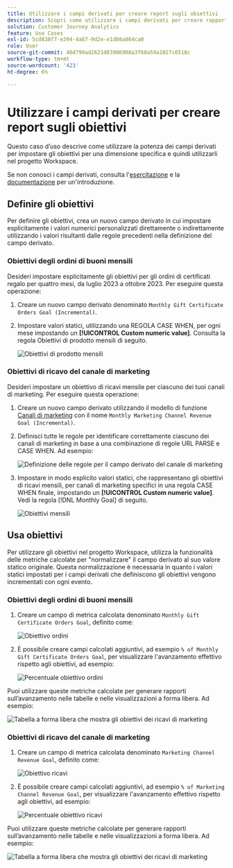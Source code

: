 ```yaml
---
title: Utilizzare i campi derivati per creare report sugli obiettivi
description: Scopri come utilizzare i campi derivati per creare rapporti sugli obiettivi (target) nei progetti Workspace.
solution: Customer Journey Analytics
feature: Use Cases
exl-id: 5cd838f7-e394-4a67-9d2e-e1d08a864ca0
role: User
source-git-commit: 46d799ad2621d83906908a3f60a59a1027c6518c
workflow-type: tm+mt
source-wordcount: '423'
ht-degree: 6%

---
```


# Utilizzare i campi derivati per creare report sugli obiettivi

Questo caso d’uso descrive come utilizzare la potenza dei campi derivati per impostare gli obiettivi per una dimensione specifica e quindi utilizzarli nel progetto Workspace.

Se non conosci i campi derivati, consulta l&#39;[esercitazione](https://experienceleague.adobe.com/docs/customer-journey-analytics-learn/tutorials/data-views/derived-fields-in-cja.html) e la [documentazione](../data-views/derived-fields/derived-fields.md) per un&#39;introduzione.


## Definire gli obiettivi

Per definire gli obiettivi, crea un nuovo campo derivato in cui impostare esplicitamente i valori numerici personalizzati direttamente o indirettamente utilizzando i valori risultanti dalle regole precedenti nella definizione del campo derivato.


### Obiettivi degli ordini di buoni mensili

Desideri impostare esplicitamente gli obiettivi per gli ordini di certificati regalo per quattro mesi, da luglio 2023 a ottobre 2023. Per eseguire questa operazione:

1. Creare un nuovo campo derivato denominato `Monthly Gift Certificate Orders Goal (Incremental)`.

1. Impostare valori statici, utilizzando una REGOLA CASE WHEN, per ogni mese impostando un **[!UICONTROL Custom numeric value]**. Consulta la regola Obiettivi di prodotto mensili di seguito.

   ![Obiettivi di prodotto mensili](assets/goals-derived-field-product-goals-1.png)


### Obiettivi di ricavo del canale di marketing

Desideri impostare un obiettivo di ricavi mensile per ciascuno dei tuoi canali di marketing. Per eseguire questa operazione:

1. Creare un nuovo campo derivato utilizzando il modello di funzione [Canali di marketing](/help/data-views/derived-fields/derived-fields.md#marketing-channels) con il nome `Monthly Marketing Channel Revenue Goal (Incremental)`.

1. Definisci tutte le regole per identificare correttamente ciascuno dei canali di marketing in base a una combinazione di regole URL PARSE e CASE WHEN. Ad esempio:

   ![Definizione delle regole per il campo derivato del canale di marketing](assets/goals-derived-field-marketing-channel-1.png)

1. Impostare in modo esplicito valori statici, che rappresentano gli obiettivi di ricavi mensili, per canali di marketing specifici in una regola CASE WHEN finale, impostando un **[!UICONTROL Custom numeric value]**. Vedi la regola [!DNL Monthly Goal] di seguito.

   ![Obiettivi mensili](assets/goals-derived-field-marketing-channel-2.png)



## Usa obiettivi

Per utilizzare gli obiettivi nel progetto Workspace, utilizza la funzionalità delle metriche calcolate per &quot;normalizzare&quot; il campo derivato al suo valore statico originale. Questa normalizzazione è necessaria in quanto i valori statici impostati per i campi derivati che definiscono gli obiettivi vengono incrementati con ogni evento.

### Obiettivi degli ordini di buoni mensili

1. Creare un campo di metrica calcolata denominato `Monthly Gift Certificate Orders Goal`, definito come:

   ![Obiettivo ordini](assets/calculated-metric-ordersgoals.png)

1. È possibile creare campi calcolati aggiuntivi, ad esempio `% of Monthly Gift Certificate Orders Goal`, per visualizzare l&#39;avanzamento effettivo rispetto agli obiettivi, ad esempio:

   ![Percentuale obiettivo ordini](assets/calculated-metric-ordersgoalspercent.png)

Puoi utilizzare queste metriche calcolate per generare rapporti sull’avanzamento nelle tabelle e nelle visualizzazioni a forma libera. Ad esempio:

![Tabella a forma libera che mostra gli obiettivi dei ricavi di marketing](assets/freeform-table-product-order-goals.png)


### Obiettivi di ricavo del canale di marketing

1. Creare un campo di metrica calcolata denominato `Marketing Channel Revenue Goal`, definito come:

   ![Obiettivo ricavi](assets/calculated-metric-revenuegoals.png)

1. È possibile creare campi calcolati aggiuntivi, ad esempio `% of Marketing Channel Revenue Goal`, per visualizzare l&#39;avanzamento effettivo rispetto agli obiettivi, ad esempio:

   ![Percentuale obiettivo ricavi](assets/calculated-metric-revenuegoalspercent.png)

Puoi utilizzare queste metriche calcolate per generare rapporti sull’avanzamento nelle tabelle e nelle visualizzazioni a forma libera. Ad esempio:

![Tabella a forma libera che mostra gli obiettivi dei ricavi di marketing](assets/freeform-table-marketing-channel-revenue-goals.png)
